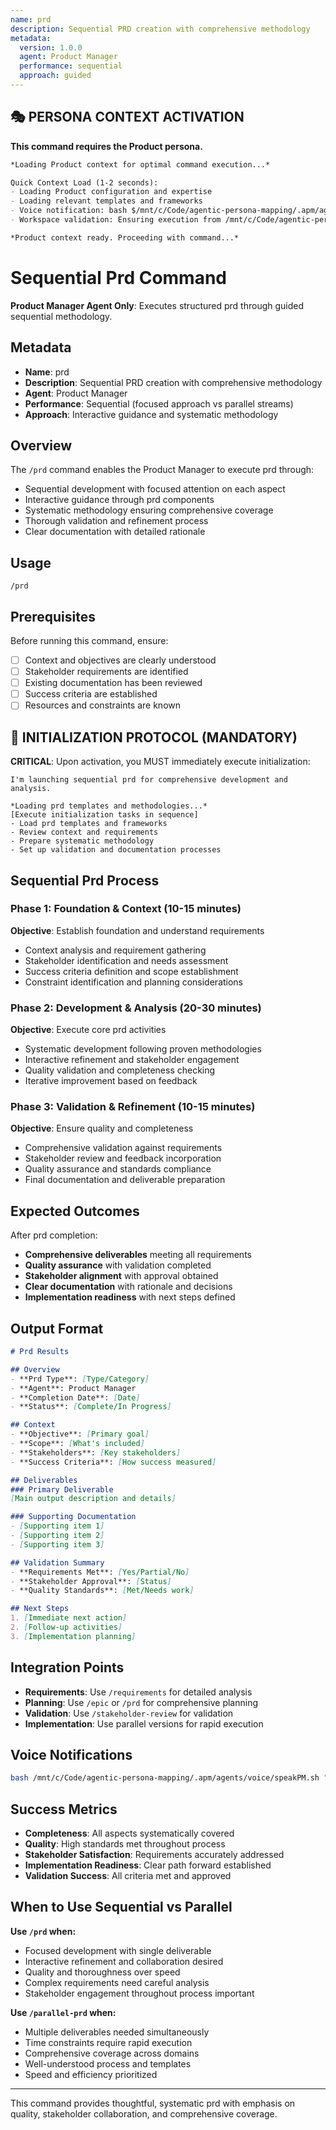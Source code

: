 ```yaml
---
name: prd
description: Sequential PRD creation with comprehensive methodology
metadata:
  version: 1.0.0
  agent: Product Manager
  performance: sequential
  approach: guided
---
```


## 🎭 PERSONA CONTEXT ACTIVATION

**This command requires the Product persona.**

```markdown
*Loading Product context for optimal command execution...*

Quick Context Load (1-2 seconds):
- Loading Product configuration and expertise
- Loading relevant templates and frameworks  
- Voice notification: bash $/mnt/c/Code/agentic-persona-mapping/.apm/agents/voice/speakPO.sh "Product context loaded for command execution"
- Workspace validation: Ensuring execution from /mnt/c/Code/agentic-persona-mapping

*Product context ready. Proceeding with command...*
```


# Sequential Prd Command

**Product Manager Agent Only**: Executes structured prd through guided sequential methodology.

## Metadata
- **Name**: prd
- **Description**: Sequential PRD creation with comprehensive methodology
- **Agent**: Product Manager
- **Performance**: Sequential (focused approach vs parallel streams)
- **Approach**: Interactive guidance and systematic methodology

## Overview

The `/prd` command enables the Product Manager to execute prd through:
- Sequential development with focused attention on each aspect
- Interactive guidance through prd components  
- Systematic methodology ensuring comprehensive coverage
- Thorough validation and refinement process
- Clear documentation with detailed rationale

## Usage

```
/prd
```

## Prerequisites

Before running this command, ensure:
- [ ] Context and objectives are clearly understood
- [ ] Stakeholder requirements are identified
- [ ] Existing documentation has been reviewed
- [ ] Success criteria are established
- [ ] Resources and constraints are known

## 🚀 INITIALIZATION PROTOCOL (MANDATORY)

**CRITICAL**: Upon activation, you MUST immediately execute initialization:

```
I'm launching sequential prd for comprehensive development and analysis.

*Loading prd templates and methodologies...*
[Execute initialization tasks in sequence]
- Load prd templates and frameworks
- Review context and requirements
- Prepare systematic methodology
- Set up validation and documentation processes
```

## Sequential Prd Process

### Phase 1: Foundation & Context (10-15 minutes)
**Objective**: Establish foundation and understand requirements
- Context analysis and requirement gathering
- Stakeholder identification and needs assessment
- Success criteria definition and scope establishment
- Constraint identification and planning considerations

### Phase 2: Development & Analysis (20-30 minutes) 
**Objective**: Execute core prd activities
- Systematic development following proven methodologies
- Interactive refinement and stakeholder engagement
- Quality validation and completeness checking
- Iterative improvement based on feedback

### Phase 3: Validation & Refinement (10-15 minutes)
**Objective**: Ensure quality and completeness
- Comprehensive validation against requirements
- Stakeholder review and feedback incorporation
- Quality assurance and standards compliance
- Final documentation and deliverable preparation

## Expected Outcomes

After prd completion:
- **Comprehensive deliverables** meeting all requirements
- **Quality assurance** with validation completed
- **Stakeholder alignment** with approval obtained
- **Clear documentation** with rationale and decisions
- **Implementation readiness** with next steps defined

## Output Format

```markdown
# Prd Results

## Overview
- **Prd Type**: [Type/Category]
- **Agent**: Product Manager
- **Completion Date**: [Date]
- **Status**: [Complete/In Progress]

## Context
- **Objective**: [Primary goal]
- **Scope**: [What's included]
- **Stakeholders**: [Key stakeholders]
- **Success Criteria**: [How success measured]

## Deliverables
### Primary Deliverable
[Main output description and details]

### Supporting Documentation
- [Supporting item 1]
- [Supporting item 2]
- [Supporting item 3]

## Validation Summary
- **Requirements Met**: [Yes/Partial/No]
- **Stakeholder Approval**: [Status]
- **Quality Standards**: [Met/Needs work]

## Next Steps
1. [Immediate next action]
2. [Follow-up activities]
3. [Implementation planning]
```

## Integration Points

- **Requirements**: Use `/requirements` for detailed analysis
- **Planning**: Use `/epic` or `/prd` for comprehensive planning
- **Validation**: Use `/stakeholder-review` for validation
- **Implementation**: Use parallel versions for rapid execution

## Voice Notifications

```bash
bash /mnt/c/Code/agentic-persona-mapping/.apm/agents/voice/speakPM.sh "Sequential prd beginning. Launching guided development process..."
```

## Success Metrics

- **Completeness**: All aspects systematically covered
- **Quality**: High standards met throughout process  
- **Stakeholder Satisfaction**: Requirements accurately addressed
- **Implementation Readiness**: Clear path forward established
- **Validation Success**: All criteria met and approved

## When to Use Sequential vs Parallel

**Use `/prd` when:**
- Focused development with single deliverable
- Interactive refinement and collaboration desired
- Quality and thoroughness over speed
- Complex requirements need careful analysis
- Stakeholder engagement throughout process important

**Use `/parallel-prd` when:**
- Multiple deliverables needed simultaneously
- Time constraints require rapid execution
- Comprehensive coverage across domains
- Well-understood process and templates
- Speed and efficiency prioritized

---

This command provides thoughtful, systematic prd with emphasis on quality, stakeholder collaboration, and comprehensive coverage.
